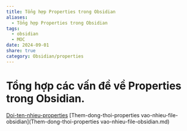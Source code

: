 ```yaml
---
title: Tổng hợp Properties trong Obsidian
aliases:
  - Tổng hợp Properties trong Obsidian
tags:
  - obsidian
  - MOC
date: 2024-09-01
share: true
category: Obsidian/properties
---
```

# Tổng hợp các vấn đề về Properties trong Obsidian.
[Doi-ten-nhieu-properties](Doi-ten-nhieu-properties.md)
[Them-dong-thoi-properties vao-nhieu-file-obsidian](Them-dong-thoi-properties vao-nhieu-file-obsidian.md)